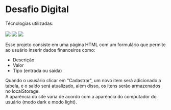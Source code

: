 # Desafio Digital

Técnologias utilizadas:
<br/>
<br/>
<img src="https://img.shields.io/badge/JavaScript-323330?style=for-the-badge&logo=javascript&logoColor=F7DF1E">
<img src="https://img.shields.io/badge/HTML5-E34F26?style=for-the-badge&logo=html5&logoColor=white">
<img src="https://img.shields.io/badge/Tailwind_CSS-38B2AC?style=for-the-badge&logo=tailwind-css&logoColor=white">


Esse projeto consiste em uma página HTML com um formulário que permite ao usuário inserir dados financeiros como:
- Descrição
- Valor
- Tipo (entrada ou saída)

Quando o ususário clicar em "Cadastrar", um novo item será adicionado a tabela, e o saldo será atualizado, além disso, os itens serão armazenados no localStorage.
<br/>
A aparência do site varia de acordo com a aparência do computador do usuário (modo dark e modo light).